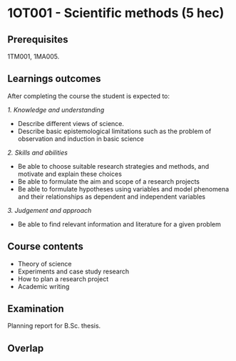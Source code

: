 # 1OT001 - Scientific methods (5 hec)

## Prerequisites

1TM001, 1MA005.

## Learnings outcomes

After completing the course the student is expected to:

*1. Knowledge and understanding*

- Describe different views of science.
- Describe basic epistemological limitations such as the problem of observation and induction in basic science

*2.	Skills and abilities*

- Be able to choose suitable research strategies and methods, and motivate and explain these choices
- Be able to formulate the aim and scope of a research projects
- Be able to formulate hypotheses using variables and model phenomena and their relationships as dependent and independent variables

*3.	Judgement and approach*

- Be able to find relevant information and literature for a given problem

## Course contents

- Theory of science
- Experiments and case study research
- How to plan a research project
- Academic writing

## Examination

Planning report for B.Sc. thesis.

## Overlap